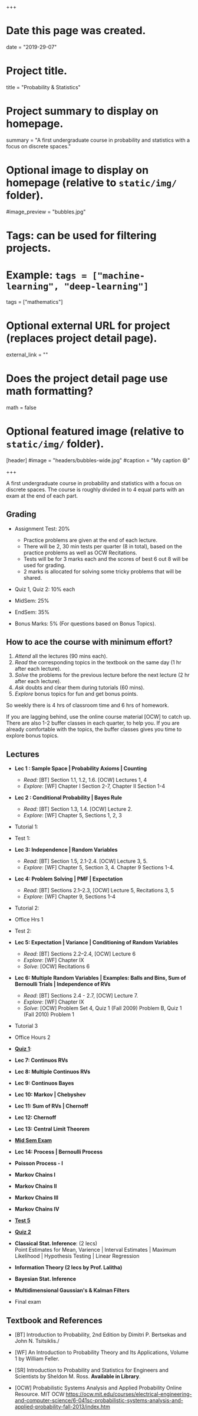 +++
# Date this page was created.
date = "2019-29-07"

# Project title.
title = "Probability & Statistics"

# Project summary to display on homepage.
summary = "A first undergraduate course in probability and statistics with a focus on discrete spaces."

# Optional image to display on homepage (relative to `static/img/` folder).
#image_preview = "bubbles.jpg"

# Tags: can be used for filtering projects.
# Example: `tags = ["machine-learning", "deep-learning"]`
tags = ["mathematics"]

# Optional external URL for project (replaces project detail page).
external_link = ""

# Does the project detail page use math formatting?
math = false

# Optional featured image (relative to `static/img/` folder).
[header]
#image = "headers/bubbles-wide.jpg"
#caption = "My caption :smile:"

+++

A first undergraduate course in probability and statistics with a focus on discrete spaces. The course is roughly divided in to 4 equal parts with an exam at the end of each part.


## Grading
- Assignment Test: 20%
  - Practice problems are given at the end of each lecture.
  - There will be 2, 30 min tests per quarter (8 in total), based on the practice problems as well as OCW Recitations.
  - Tests will be for 3 marks each and the scores of best 6 out 8 will be used for grading.
  - 2 marks is allocated for solving some tricky problems that will be shared.

- Quiz 1, Quiz 2: 10% each
- MidSem: 25%
- EndSem: 35%
- Bonus Marks: 5% (For questions based on Bonus Topics).

## How to ace the course with minimum effort?

1. *Attend* all the lectures (90 mins each).
2. *Read* the corresponding topics in the textbook on the same day (1 hr after each lecture).
3. *Solve* the problems for the previous lecture before the next lecture (2 hr after each lecture).
4. *Ask* doubts and clear them during tutorials (60 mins).
5. *Explore* bonus topics for fun and get bonus points.

So weekly there is 4 hrs of classroom time and 6 hrs of homework.

If you are lagging behind, use the online course material [OCW] to catch up. There are also 1-2 buffer classes in each quarter, to help you. If you are already comfortable with the topics, the buffer classes gives you time to explore bonus topics.


## Lectures

- **Lec 1 : Sample Space | Probability Axioms | Counting**
    - *Read*: [BT] Section 1.1, 1.2, 1.6. [OCW] Lectures 1, 4
    - *Explore*: [WF] Chapter I Section 2-7, Chapter II Section 1-4

- **Lec 2 : Conditional Probability | Bayes Rule**
    - *Read*: [BT] Section 1.3, 1.4. [OCW] Lecture 2.
    - *Explore*: [WF] Chapter 5, Sections 1, 2, 3

- Tutorial 1:

- Test 1:

- **Lec 3: Independence | Random Variables**
    - *Read*: [BT] Section 1.5, 2.1-2.4. [OCW] Lecture 3, 5.
    - *Explore*: [WF] Chapter 5, Section 3, 4. Chapter 9 Sections 1-4.

- **Lec 4: Problem Solving | PMF | Expectation**
    - *Read*:  [BT] Sections 2.1–2.3, [OCW] Lecture 5, Recitations 3, 5
    - *Explore*:  [WF] Chapter 9, Sections 1-4

- Tutorial 2:

- Office Hrs 1

- Test 2:

- **Lec 5: Expectation | Variance | Conditioning of Random Variables**
    - *Read*:  [BT] Sections 2.2–2.4, [OCW] Lecture 6
    - *Explore*: [WF] Chapter IX
    - *Solve*: [OCW] Recitations 6


- **Lec 6: Multiple Random Variables | Examples: Balls and Bins, Sum of Bernoulli Trials | Independence of RVs**
    - *Read*: [BT] Sections 2.4 - 2.7, [OCW] Lecture 7.
    - *Explore*: [WF] Chapter IX
    - *Solve*: [OCW] Problem Set 4, Quiz 1 (Fall 2009) Problem B, Quiz 1 (Fall 2010) Problem 1

- Tutorial 3

- Office Hours 2

- **[Quiz 1](Prob_Quiz_1.pdf)**:

- **Lec 7: Continuos RVs**

- **Lec 8: Multiple Continuos RVs**

- **Lec 9: Continuos Bayes**

- **Lec 10: Markov | Chebyshev**

- **Lec 11:  Sum of RVs | Chernoff**
- **Lec 12: Chernoff**
- **Lec 13: Central Limit Theorem**

- **[Mid Sem Exam](PS_Midsem.pdf)**

- **Lec 14: Process | Bernoulli Process**
- **Poisson Process - I**
- **Markov Chains I**
- **Markov Chains II**
- **Markov Chains III**
- **Markov Chains IV**
- **[Test 5](Test_Assign_5.pdf)**
- **[Quiz 2](PS_Quiz_II.pdf)**

- **Classical Stat. Inference**: (2 lecs)  
  Point Estimates for Mean, Varience | Interval Estimates | Maximum Likelihood | Hypothesis Testing | Linear Regression

- **Information Theory (2 lecs by Prof. Lalitha)**

- **Bayesian Stat. Inference**

- **Multidimensional Gaussian's & Kalman Filters**

- Final exam



## Textbook and References

- [BT] Introduction to Probability, 2nd Edition
  by Dimitri P. Bertsekas and John N. Tsitsiklis./

- [WF] An Introduction to Probability Theory and Its Applications, Volume 1
  by William Feller.

- [SR] Introduction to Probability and Statistics for Engineers and Scientists
  by Sheldon M. Ross. **Available in Library**.

- [OCW] Probabilistic Systems Analysis and Applied Probability
  Online Resource. MIT OCW
  https://ocw.mit.edu/courses/electrical-engineering-and-computer-science/6-041sc-probabilistic-systems-analysis-and-applied-probability-fall-2013/index.htm
